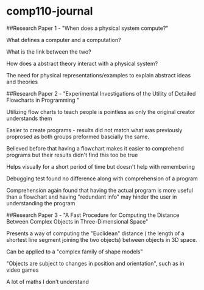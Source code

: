 # comp110-journal
##Research Paper 1 - "When does a physical system compute?"

What defines a computer and a computation?

What  is the link between the two?

How does a abstract theory interact with a physical system?

The need for physical representations/examples to explain abstract ideas and theories

##Research Paper 2 - "Experimental Investigations of the Utility of Detailed Flowcharts in Programming "

Utilizing flow charts to teach people is pointless as only the original creator understands them

Easier to create programs - results did not match what was previously proprosed as both groups preformed bascially the same.

Believed before that having a flowchart makes it easier to comprehend programs but their results didn't find this too be true

Helps visually for a short period of time but doesn't help with remembering

Debugging test found no difference along with comprehension of a program

Comprehension again found that having the actual program is more useful than a flowchart and having "redundant info" may hinder the user in understanding the program

##Research Paper 3 - "A Fast Procedure for Computing the Distance Between Complex Objects in Three-Dimensional Space"

Presents a way of computing the "Euclidean" distance ( the length of a shortest line segment
joining the two objects) between objects in 3D space.

Can be applied to a "complex family of shape models" 

"Objects are subject to changes in position and orientation", such as in video games

A lot of maths I don't understand
